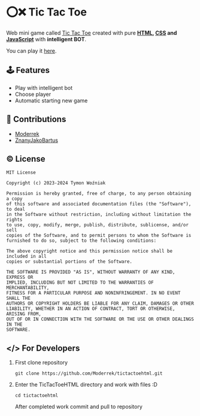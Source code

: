 # ⭕❌ Tic Tac Toe

Web mini game called [Tic Tac Toe](https://en.wikipedia.org/wiki/Tic-tac-toe) created with pure **[HTML](https://en.wikipedia.org/wiki/HTML), [CSS](https://en.wikipedia.org/wiki/CSS) and [JavaScript](https://en.wikipedia.org/wiki/JavaScript)** with **intelligent BOT**.  

You can play it [here](https://moderrek.github.io/tictactoehtml/).  

## 🕹️ Features

- Play with intelligent bot
- Choose player
- Automatic starting new game

## 🤝 Contributions

- [Moderrek](https://github.com/Moderrek)
- [ZnanyJakoBartus](https://github.com/ZnanyJakoBartus)

## © License

```license
MIT License

Copyright (c) 2023-2024 Tymon Woźniak

Permission is hereby granted, free of charge, to any person obtaining a copy
of this software and associated documentation files (the "Software"), to deal
in the Software without restriction, including without limitation the rights
to use, copy, modify, merge, publish, distribute, sublicense, and/or sell
copies of the Software, and to permit persons to whom the Software is
furnished to do so, subject to the following conditions:

The above copyright notice and this permission notice shall be included in all
copies or substantial portions of the Software.

THE SOFTWARE IS PROVIDED "AS IS", WITHOUT WARRANTY OF ANY KIND, EXPRESS OR
IMPLIED, INCLUDING BUT NOT LIMITED TO THE WARRANTIES OF MERCHANTABILITY,
FITNESS FOR A PARTICULAR PURPOSE AND NONINFRINGEMENT. IN NO EVENT SHALL THE
AUTHORS OR COPYRIGHT HOLDERS BE LIABLE FOR ANY CLAIM, DAMAGES OR OTHER
LIABILITY, WHETHER IN AN ACTION OF CONTRACT, TORT OR OTHERWISE, ARISING FROM,
OUT OF OR IN CONNECTION WITH THE SOFTWARE OR THE USE OR OTHER DEALINGS IN THE
SOFTWARE.
```

## </> For Developers

1. First clone repository
   ```shell
   git clone https://github.com/Moderrek/tictactoehtml.git
   ```
2. Enter the TicTacToeHTML directory and work with files :D
   ```shell
   cd tictactoehtml
   ```
   After completed work commit and pull to repository

